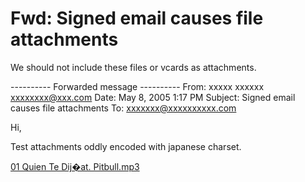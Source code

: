 # Fwd: Signed email causes file attachments

We should not include these files or vcards as attachments.

---------- Forwarded message ----------
From: xxxxx xxxxxx <xxxxxxxx@xxx.com>
Date: May 8, 2005 1:17 PM
Subject: Signed email causes file attachments
To: xxxxxxx@xxxxxxxxxx.com


Hi,

Test attachments oddly encoded with japanese charset.



[01 Quien Te Dij�at. Pitbull.mp3](unnamed_371ecd7b27cd413087229389571aa876.mp3)